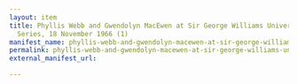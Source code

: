 ```yaml
---
layout: item
title: Phyllis Webb and Gwendolyn MacEwen at Sir George Williams University, The Poetry
  Series, 18 November 1966 (1)
manifest_name: phyllis-webb-and-gwendolyn-macewen-at-sir-george-williams-university-the-poetry-series-18-november-1966-1-
permalink: phyllis-webb-and-gwendolyn-macewen-at-sir-george-williams-university-the-poetry-series-18-november-1966-1-
external_manifest_url: 

---
```

<!-- Add an essay or interpretive material below this line,
using HTML or markdown.  Do not modify this file above this line -->

